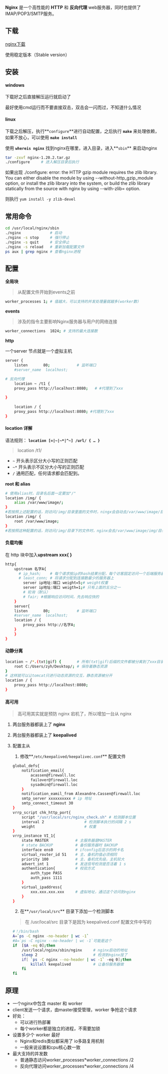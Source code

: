 **Nginx**  是一个高性能的 **HTTP** 和 **反向代理** web服务器，同时也提供了IMAP/POP3/SMTP服务。

## 下载

[nginx下载](http://nginx.org/en/download.html)

使用稳定版本（Stable version）

## 安装

#### windows

下载好之后直接解压运行就启动了

最好使用cmd运行而不要直接双击，双击会一闪而过，不知道什么情况

#### linux

下载之后解压，执行**`configure`**进行自动配置，之后执行 **`make`** 来处理依赖，如果不放心，可以使用 **`make install`**

使用 **`whereis nginx`** 找到nginx在哪里，进入目录，进入**`sbin`** 来启动nginx

~~~bash
tar -zxvf nginx-1.20.2.tar.gz 
./configure 	# 进入解压目录后执行
~~~

如果出现 ./configure: error: the HTTP gzip module requires the zlib library.
You can either disable the module by using --without-http_gzip_module
option, or install the zlib library into the system, or build the zlib library
statically from the source with nginx by using --with-zlib=<path> option.

则执行 `yum install -y zlib-devel`

## 常用命令

~~~bash
cd /usr/local/nginx/sbin
./nginx				# 启动
./nginx -s stop 	# 强行停止
./nginx -s quit		# 安全停止
./nginx -s reload	# 重新加载配置文件
ps aux | grep nginx # 查看nginx进程
~~~

## 配置

**全局块**

>  从配置文件开始到events之前

~~~bash
worker_processes 1;	# 值越大，可以支持的并发处理量就越多(worker数)
~~~

**events**

>  涉及的指令主要影响Nginx服务器与用户的网络连接

~~~bash
worker_connections  1024; # 支持的最大连接数
~~~

**http**

一个server 节点就是一个虚拟主机

~~~bash
server {
    listen       80;			# 监听端口	
    #server_name  localhost;	
    
# 反向代理    
    location ~ /t1 {
    proxy_pass http://localhost:8080;	# #代理到了xxx

}
    
    location / {		
    proxy_pass http://localhost:8080; #代理到了xxx
}
~~~

#### location 详解

语法规则： **`location [=|~|~*|^~] /url/ { … }`**

> location /t1/

- `~` 开头表示区分大小写的正则匹配
- `~*` 开头表示不区分大小写的正则匹配  
- `/` 通用匹配，任何请求都会匹配到。

**root 和 alias**

~~~bash
# 使用alias时，目录名后面一定要加"/"
location /img/ {
	alias /var/www/image/;
}
#若按照上述配置的话，则访问/img/目录里面的文件时，ningx会自动去/var/www/image/目录找文件
location /img/ {
	root /var/www/image;
}
#若按照这种配置的话，则访问/img/目录下的文件时，nginx会去/var/www/image/img/目录下找文件
~~~

#### 负载均衡

在 http 块中加入**upstream xxx{	}**

~~~bash
http{
	upstream 名字A{
	  # ip_hash;	# 每个请求按ip的hash结果分配，每个访客固定访问一个后端服务器，可以解决session的问题
	  # least_conn; # 将请求分配到连接数最少的服务器上
		server ip地址:端口 weight=5;# weight权重
		server ip地址:端口 weigth=1;# 只有上面的五分之一
		# 轮询（默认）
		# fair; #根据响应访问时间，先去响应快的
	}
	server{
    listen       80;			# 监听端口	
    #server_name  localhost;		
    location / {
    	proxy_pass http://名字A;
    }
	}
}
~~~

#### 动静分离

~~~bash
location ~ /*.(txt|gif) {		# 所有(txt|gif)后缀的文件都被分离到了xxx目录下
    root C:/Users/zyh/Desktop/;	# 保存着静态资源
}
# 这样就可以让tomcat只进行动态资源的交互，静态资源被分开
location / {
    proxy_pass http://localhost:8080; 
}
~~~

#### 高可用

> 高可用其实就是预防 nginx 宕机了，所以增加一台从 nginx

1. 两台服务器都装上了 **nginx**

2. 两台服务器都装上了 **keepalived**

3. 配置主从

    1. 修改**`/etc/keepalived/keepalivec.conf`** 配置文件

    ~~~bash
    global_defs{
    	notification_email{
    		acassen@firewall.loc
    		failover@firewall.loc
    		sysadmin@firewall.loc
    	}
    	notification_eamil_from Alexandre.Cassen@firewall.loc
    	smtp_server xxxxxxxxxx # ip 地址
    	smtp_connect_timeout 30
    }
    vrrp_script chk_http_port{
    	script "/usr/local/src/nginx_check.sh" # 检测脚本位置
    	interval 2 					# 检测脚本执行的间隔 2 s
    	weight						# 权重
    }
    vrrp_instance VI_1{
    	state MASTER			# 主服务器是MASTER
    	# state BACKUP			# 备份服务器时 BACKUP
    	interface ens0			# ifconfig后显示的网卡名
    	virtual_router_id 51	# 主、备机的值必须相同
    	priority 100			# 主、备机优先级，主机较大
    	advert_int 1			# 发送信号检测是否活着 1 s
    	authentication{			# 校验方式 
    		auth_type PASS		
    		auth_pass 1111
    	}
    	virtual_ipaddress{
    		xxx.xxx.xxx.xxx		# 虚拟地址，通过这个访问到nginx
    	}
    }
    ~~~
    
    2. 在**`/usr/local/src`** 目录下添加一个检测脚本
    
    > 在 /usr/local/src 目录下是因为 keepalived.conf 配置文件中写的
    
    ~~~bash
    #！/bin/bash
    A=`ps -C nginx -no-header | wc -1`
    #A=`ps -C nginx --no-header | wc -1`可能是这个
    if	[$A -eq 0];then
    	/usr/local/nginx/sbin/nginx 	# nginx启动的地址
    	sleep 2							# 检测到nginx挂了
    	if[ `ps -C nginx --no-header | wc -1` -eq 0];then
    		killall keepalived			# 让备份服务器做
    	fi
    fi
    ~~~

## 原理

- 一个nginx中包含 master 和 worker
- client发送一个请求，由master接受管理，worker 争抢这个请求
- 好处：
    - 可以进行热部署
    - 每个worker都是独立的进程，不需要加锁
- 设置多少个 worker 最好
    - Nginx和redis类似都采用了 io多路复用机制
    - 一般来说设置和cpu核心数一致
- 最大支持的并发数
    - 普通静态访问worker_processes*worker_connections /2
    - 反向代理访问worker_processes*worker_connections /4
